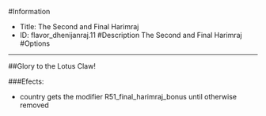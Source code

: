 #Information
 - Title: The Second and Final Harimraj
 - ID: flavor_dhenijanraj.11
#Description
The Second and Final Harimraj
#Options

___
##Glory to the Lotus Claw!

###Efects:<ul><li>country gets the modifier R51_final_harimraj_bonus until otherwise removed</li></ul>
